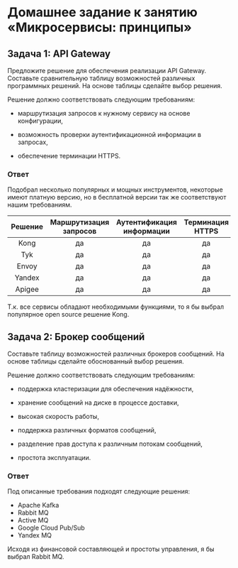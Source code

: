 # Домашнее задание к занятию «Микросервисы: принципы»

## Задача 1: API Gateway

Предложите решение для обеспечения реализации API Gateway. Составьте сравнительную таблицу возможностей различных программных решений. На основе таблицы сделайте выбор решения.

Решение должно соответствовать следующим требованиям:

- маршрутизация запросов к нужному сервису на основе конфигурации,

- возможность проверки аутентификационной информации в запросах,

- обеспечение терминации HTTPS.

### Ответ

Подобрал несколько популярных и мощных инструментов, некоторые имеют платную версию, но в бесплатной версии так же соответствуют нашим требованиям.

| Решение | Маршрутизация запросов | Аутентификация информации | Терминация HTTPS |
|:---:|:---:|:---:|:---:|
Kong | да | да | да |
Tyk | да | да | да |
Envoy | да | да | да |
Yandex | да | да | да |
Apigee |да | да | да |

Т.к. все сервисы обладают необходимыми функциями, то я бы выбрал популярное open source решение Kong.

## Задача 2: Брокер сообщений

Составьте таблицу возможностей различных брокеров сообщений. На основе таблицы сделайте обоснованный выбор решения.

Решение должно соответствовать следующим требованиям:

- поддержка кластеризации для обеспечения надёжности,

- хранение сообщений на диске в процессе доставки,

- высокая скорость работы,

- поддержка различных форматов сообщений,

- разделение прав доступа к различным потокам сообщений,

- простота эксплуатации.

### Ответ

Под описанные требования подходят следующие решения:

- Apache Kafka
- Rabbit MQ
- Active MQ
- Google Cloud Pub/Sub
- Yandex MQ

Исходя из финансовой составляющей и простоты управления, я бы выбрал Rabbit MQ.
